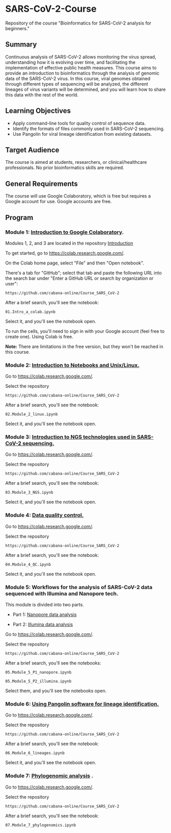# SARS-CoV-2-Course

Repository of the course "Bioinformatics for SARS-CoV-2 analysis for beginners."

## Summary

Continuous analysis of SARS-CoV-2 allows monitoring the virus spread, understanding how it is evolving over time, and facilitating the implementation of effective public health measures. This course aims to provide an introduction to bioinformatics through the analysis of genomic data of the SARS-CoV-2 virus. In this course, viral genomes obtained through different types of sequencing will be analyzed, the different lineages of virus variants will be determined, and you will learn how to share this data with the rest of the world.

## Learning Objectives

- Apply command-line tools for quality control of sequence data.
- Identify the formats of files commonly used in SARS-CoV-2 sequencing.
- Use Pangolin for viral lineage identification from existing datasets.


## Target Audience

The course is aimed at students, researchers, or clinical/healthcare professionals. No prior bioinformatics skills are required.

## General Requirements

The course will use Google Colaboratory, which is free but requires a Google account for use. Google accounts are free.


## Program

 
### Module 1: [Introduction to Google Colaboratory](01.Intro_a_colab.ipynb).

Modules 1, 2, and 3 are located in the repository  [Introduction](https://github.com/cabana-online/Introduction_tutorial)

To get started, go to https://colab.research.google.com/.

On the Colab home page, select "File" and then "Open notebook". 

There's a tab for "GitHub"; select that tab and paste the following URL into the search bar under "Enter a GitHub URL or search by organization or user":

`https://github.com/cabana-online/Course_SARS_CoV-2`

After a brief search, you'll see the notebook:

`01.Intro_a_colab.ipynb`

Select it, and you'll see the notebook open.

To run the cells, you'll need to sign in with your Google account (feel free to create one). Using Colab is free.

**Note:** There are limitations in the free version, but they won't be reached in this course.

### Module 2: [Introduction to Notebooks and Unix/Linux.](02.Module_2_linux.ipynb)

Go to https://colab.research.google.com/.

Select the repository

`https://github.com/cabana-online/Course_SARS_CoV-2`

After a brief search, you'll see the notebook:

`02.Module_2_linux.ipynb`

Select it, and you'll see the notebook open.

### Module 3: [Introduction to NGS technologies used in SARS-CoV-2 sequencing.](03.Module_3_NGS.ipynb)

Go to https://colab.research.google.com/.

Select the repository

`https://github.com/cabana-online/Course_SARS_CoV-2`

After a brief search, you'll see the notebook:

`03.Module_3_NGS.ipynb`

Select it, and you'll see the notebook open.

### Module 4: [Data quality control.](04.Module_4_QC.ipynb)

Go to https://colab.research.google.com/.

Select the repository

`https://github.com/cabana-online/Course_SARS_CoV-2`

After a brief search, you'll see the notebook:

`04.Module_4_QC.ipynb`

Select it, and you'll see the notebook open.

### Module 5: Workflows for the analysis of SARS-CoV-2 data sequenced with Illumina and Nanopore tech.

This module is divided into two parts.

- Part 1: [Nanopore data analysis](05.Module_5_P1_nanopore.ipynb)

- Part 2: [Illumina data analysis](05.Module_5_P2_illumina.ipynb)

Go to https://colab.research.google.com/.

Select the repository

`https://github.com/cabana-online/Course_SARS_CoV-2`


After a brief search, you'll see the notebooks:

`05.Module_5_P1_nanopore.ipynb`

`05.Module_5_P2_illumina.ipynb`

Select them, and you'll see the notebooks open.

### Module 6: [Using Pangolin software for lineage identification.](06.Module_6_lineages.ipynb)

Go to https://colab.research.google.com/.

Select the repository

`https://github.com/cabana-online/Course_SARS_CoV-2`

After a brief search, you'll see the notebook:

`06.Module_6_lineages.ipynb`

Select it, and you'll see the notebook open.

### Module 7: [Phylogenomic analysis](07.Module_7_phylogenomics.ipynb) .

Go to https://colab.research.google.com/.

Select the repository

`https://github.com/cabana-online/Course_SARS_CoV-2`

After a brief search, you'll see the notebook:

`07.Module_7_phylogenomics.ipynb`
